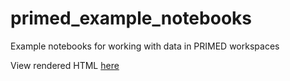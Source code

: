 # primed_example_notebooks
Example notebooks for working with data in PRIMED workspaces

View rendered HTML [here](https://uw-gac.github.io/primed_example_notebooks/)
